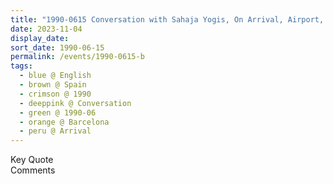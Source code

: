 ```yaml
---
title: "1990-0615 Conversation with Sahaja Yogis, On Arrival, Airport, Barcelona, Spain"
date: 2023-11-04
display_date: 
sort_date: 1990-06-15
permalink: /events/1990-0615-b
tags:
  - blue @ English
  - brown @ Spain
  - crimson @ 1990
  - deeppink @ Conversation
  - green @ 1990-06
  - orange @ Barcelona
  - peru @ Arrival
---
```


<wave-list>
  <list-title color="green" width="75">Key Quote</list-title>
  <list-item color="BlanchedAlmond"  width="200"></list-item>
  <list-item color="Lavender"></list-item>
  <list-item color="BlanchedAlmond"></list-item>
</wave-list>

<br>

<wave-list>
  <list-title color="green" width="75">Comments</list-title>
  <list-item color="BlanchedAlmond"  width="200"></list-item>
  <list-item color="Lavender"></list-item>
  <list-item color="BlanchedAlmond"></list-item>
</wave-list>